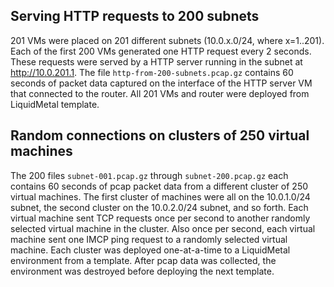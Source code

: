 
## Serving HTTP requests to 200 subnets

201 VMs were placed on 201 different subnets (10.0.x.0/24, where
x=1..201).  Each of the first 200 VMs generated one HTTP request every
2 seconds.  These requests were served by a HTTP server running in
the subnet at http://10.0.201.1.  The file `http-from-200-subnets.pcap.gz`
contains 60 seconds of packet data captured on the interface of the
HTTP server VM that connected to the router.  All 201 VMs and router
were deployed from LiquidMetal template.

## Random connections on clusters of 250 virtual machines

The 200 files `subnet-001.pcap.gz` through `subnet-200.pcap.gz` each
contains 60 seconds of pcap packet data from a different cluster of
250 virtual machines.  The first cluster of machines were all on the
10.0.1.0/24 subnet, the second cluster on the 10.0.2.0/24 subnet, and
so forth. Each virtual machine sent TCP requests once per second to
another randomly selected virtual machine in the cluster.  Also once
per second, each virtual machine sent one IMCP ping request to a
randomly selected virtual machine.  Each cluster was deployed
one-at-a-time to a LiquidMetal environment from a template.  After
pcap data was collected, the environment was destroyed before
deploying the next template.
